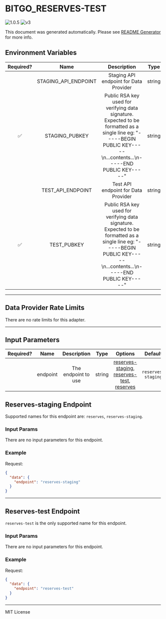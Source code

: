 # BITGO_RESERVES-TEST

![1.0.5](https://img.shields.io/github/package-json/v/smartcontractkit/external-adapters-js?filename=packages/sources/bitgo-reserves-test/package.json) ![v3](https://img.shields.io/badge/framework%20version-v3-blueviolet)

This document was generated automatically. Please see [README Generator](../../scripts#readme-generator) for more info.

## Environment Variables

| Required? |         Name         |                                                                              Description                                                                               |  Type  | Options |                    Default                    |
| :-------: | :------------------: | :--------------------------------------------------------------------------------------------------------------------------------------------------------------------: | :----: | :-----: | :-------------------------------------------: |
|           | STAGING_API_ENDPOINT |                                                                 Staging API endpoint for Data Provider                                                                 | string |         | `https://reserves.gousd-staging.com/por.json` |
|    ✅     |    STAGING_PUBKEY    | Public RSA key used for verifying data signature. Expected to be formatted as a single line eg: "-----BEGIN PUBLIC KEY-----\n...contents...\n-----END PUBLIC KEY-----" | string |         |                                               |
|           |  TEST_API_ENDPOINT   |                                                                  Test API endpoint for Data Provider                                                                   | string |         |  `https://reserves.gousd-test.com/por.json`   |
|    ✅     |     TEST_PUBKEY      | Public RSA key used for verifying data signature. Expected to be formatted as a single line eg: "-----BEGIN PUBLIC KEY-----\n...contents...\n-----END PUBLIC KEY-----" | string |         |                                               |

---

## Data Provider Rate Limits

There are no rate limits for this adapter.

---

## Input Parameters

| Required? |   Name   |     Description     |  Type  |                                                             Options                                                              |      Default       |
| :-------: | :------: | :-----------------: | :----: | :------------------------------------------------------------------------------------------------------------------------------: | :----------------: |
|           | endpoint | The endpoint to use | string | [reserves-staging](#reserves-staging-endpoint), [reserves-test](#reserves-test-endpoint), [reserves](#reserves-staging-endpoint) | `reserves-staging` |

## Reserves-staging Endpoint

Supported names for this endpoint are: `reserves`, `reserves-staging`.

### Input Params

There are no input parameters for this endpoint.

### Example

Request:

```json
{
  "data": {
    "endpoint": "reserves-staging"
  }
}
```

---

## Reserves-test Endpoint

`reserves-test` is the only supported name for this endpoint.

### Input Params

There are no input parameters for this endpoint.

### Example

Request:

```json
{
  "data": {
    "endpoint": "reserves-test"
  }
}
```

---

MIT License
